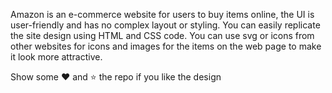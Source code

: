 Amazon is an e-commerce website for users to buy items online, the UI is user-friendly and has no complex layout or styling.
You can easily replicate the site design using HTML and CSS code. 
You can use svg or icons from other websites for icons and images for the items on the web page to make it look more attractive.

Show some ❤️ and ⭐ the repo if you like the design

